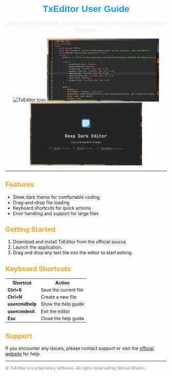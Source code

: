 
<div align="center">
  <h1 style="font-family:Poppins,sans-serif; color:#2196f3;">TxEditor User Guide</h1>
  <p style="font-size:1.2em; color:#f0f0f0;">Welcome to <b>TxEditor</b>, a modern and easy-to-use text editor for Windows.</p>
    <img src="../icon.png" alt="TxEditor Icon" width="120" />
  <img src="sample%20(1).png" alt="Editor Screenshot 1" width="350" />
  <img src="sample%20(2).png" alt="Editor Screenshot 2" width="350" />
</div>

<hr/>

<h2 style="color:#ffa726;">Features</h2>
<ul>
  <li>Sleek dark theme for comfortable coding</li>
  <li>Drag-and-drop file loading</li>
  <li>Keyboard shortcuts for quick actions</li>
  <li>Error handling and support for large files</li>
</ul>

<h2 style="color:#ffa726;">Getting Started</h2>
<ol>
  <li>Download and install TxEditor from the official source.</li>
  <li>Launch the application.</li>
  <li>Drag and drop any text file into the editor to start editing.</li>
</ol>

<h2 style="color:#ffa726;">Keyboard Shortcuts</h2>
<table>
  <tr><th>Shortcut</th><th>Action</th></tr>
  <tr><td><b>Ctrl+S</b></td><td>Save the current file</td></tr>
  <tr><td><b>Ctrl+N</b></td><td>Create a new file</td></tr>
  <tr><td><b>usercmdhelp</b></td><td>Show the help guide</td></tr>
  <tr><td><b>usercmdexit</b></td><td>Exit the editor</td></tr>
  <tr><td><b>Esc</b></td><td>Close the help guide</td></tr>
</table>

<h2 style="color:#ffa726;">Support</h2>
<p>If you encounter any issues, please contact support or visit the <a href="https://github.com/Samiulshanto/TxEditor">official website</a> for help.</p>

<hr/>

<p style="font-size:0.9em; color:#888;">&copy; TxEditor is a proprietary software. All rights reserved by Samiul Shanto.</p>
